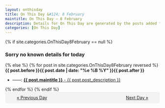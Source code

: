 ```yaml
---
layout: onthisday
title: On This Day &#124; 8 February
maintitle: On This Day — 8 February
description: Details for On This Day are generated by the posts added to the website so the content is subject to changes/updates over time.
categories: [On This Day]
---
```


{% if site.categories.OnThisDay8February == null %}
<h3>Sorry no known details for today</h3>
{% else %}
{% for post in site.categories.OnThisDay8February reversed %}
<strong>{{ post.before }}{{ post.date | date: "%e %B %Y" }}{{ post.after }}</strong>
<ul>
<li> ——: <a class="{{ post.class }}" href="{{ post.url }}"><strong>{{ post.maintitle }}</strong> - {{ post.post_description }}</a></li>
</ul>
{% endfor %}
{% endif %}

<div style="background-color: #f3f3f3; padding: 10px; border-radius: 5px; text-align: center; display: flex; justify-content: space-evenly;">
<a href="/onthisday/02/02-07">« Previous Day</a>
<span style="visibility:hidden;">[ Visit Leap Year February 29 ]</span>
<a href="/onthisday/02/02-09">Next Day »</a>
</div>
